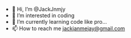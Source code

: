 - 👋 Hi, I’m @JackJnmjy
- 👀 I’m interested in coding
- 🌱 I’m currently learning code like pro...
- 📫 How to reach me jackjanmejay@gmail.com

<!---
JackJnmjy/JackJnmjy is a ✨ special ✨ repository because its `README.md` (this file) appears on your GitHub profile.
You can click the Preview link to take a look at your changes.
--->

